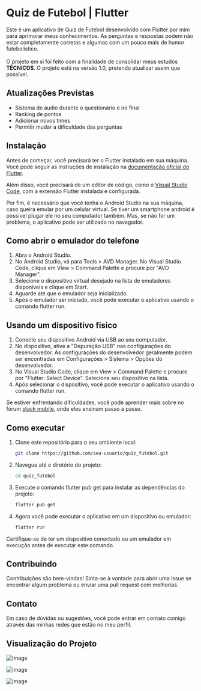 # Quiz de Futebol | Flutter 

Este é um aplicativo de Quiz de Futebol desenvolvido com Flutter por mim para aprimorar meus conhecimentos. As perguntas e respostas podem não estar completamente corretas e algumas com um pouco mais de humor futebolístico. 
<br>
<br>
O projeto em si foi feito com a finalidade de consolidar meus estudos **TÉCNICOS**. O projeto está na versão 1.0, pretendo atualizar assim que possível.

## Atualizações Previstas
- Sistema de áudio durante o questionário e no final
- Ranking de pontos
- Adicionar novos times
- Permitir mudar a dificuldade das perguntas

## Instalação

Antes de começar, você precisará ter o Flutter instalado em sua máquina. Você pode seguir as instruções de instalação na [documentação oficial do Flutter](https://flutter.dev/docs/get-started/install).

Além disso, você precisará de um editor de código, como o [Visual Studio Code](https://code.visualstudio.com/), com a extensão Flutter instalada e configurada.

Por fim, é necessário que você tenha o Android Studio na sua máquina, caso queira emular por um celular virtual. Se tiver um smartphone android é possível plugar ele no seu computador também. Mas, se não for um problema, o aplicativo pode ser utilizado no navegador.

## Como abrir o emulador do telefone

1. Abra o Android Studio.
2. No Android Studio, vá para Tools > AVD Manager. No Visual Studio Code, clique em View > Command Palette e procure por "AVD Manager".
3. Selecione o dispositivo virtual desejado na lista de emuladores disponíveis e clique em Start.
4. Aguarde até que o emulador seja inicializado.
5. Após o emulador ser iniciado, você pode executar o aplicativo usando o comando flutter run.

## Usando um dispositivo físico

1. Conecte seu dispositivo Android via USB ao seu computador.
2. No dispositivo, ative a "Depuração USB" nas configurações do desenvolvedor. As configurações do desenvolvedor geralmente podem ser encontradas em Configurações > Sistema > Opções do desenvolvedor.
3. No Visual Studio Code, clique em View > Command Palette e procure por "Flutter: Select Device". Selecione seu dispositivo na lista.
4. Após selecionar o dispositivo, você pode executar o aplicativo usando o comando flutter run.

Se estiver enfrentando dificuldades, você pode aprender mais sobre no fórum [stack mobile](https://stackmobile.com.br/emulador-android-studio-criando-emulador-do-jeito-certo/), onde eles ensinam passo a passo.

## Como executar

1. Clone este repositório para o seu ambiente local:

   ```bash
   git clone https://github.com/seu-usuario/quiz_futebol.git
   ```
   
2. Navegue até o diretório do projeto:
   
   ```bash
   cd quiz_futebol
   ```

3. Execute o comando flutter pub get para instalar as dependências do projeto:

   ```bash
   flutter pub get
   ```

4. Agora você pode executar o aplicativo em um dispositivo ou emulador:
   
   ```bash
   flutter run
    ```

Certifique-se de ter um dispositivo conectado ou um emulador em execução antes de executar este comando.

## Contribuindo
Contribuições são bem-vindas! Sinta-se à vontade para abrir uma issue se encontrar algum problema ou enviar uma pull request com melhorias.

## Contato
Em caso de dúvidas ou sugestões, você pode entrar em contato comigo através das minhas redes que estão no meu perfil.

## Visualização do Projeto

![image](https://github.com/BernardoAssad/quiz_futebol/assets/53319308/129953ef-cba0-4e77-bfb9-4db7e0e7f07a)

![image](https://github.com/BernardoAssad/quiz_futebol/assets/53319308/4ba1f63e-b846-4466-af0c-aebc3d6ab83b)

![image](https://github.com/BernardoAssad/quiz_futebol/assets/53319308/3efa6ec6-eba8-476a-b64a-befeb614c362)



